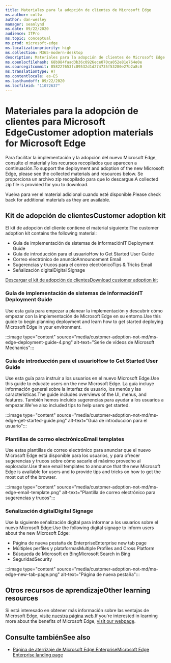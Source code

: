 ```yaml
---
title: Materiales para la adopción de clientes de Microsoft Edge
ms.author: collw
author: dan-wesley
manager: seanlynd
ms.date: 09/22/2020
audience: ITPro
ms.topic: conceptual
ms.prod: microsoft-edge
ms.localizationpriority: high
ms.collection: M365-modern-desktop
description: Materiales para la adopción de clientes de Microsoft Edge
ms.openlocfilehash: 68b984faad3b36c0926ece070ca052e81e764e0e
ms.sourcegitcommit: 858227653fc89532d1d274735f53280e27b2a8c0
ms.translationtype: HT
ms.contentlocale: es-ES
ms.lasthandoff: 09/22/2020
ms.locfileid: "11072637"
---
```

# <span data-ttu-id="ea14e-103">Materiales para la adopción de clientes para Microsoft Edge</span><span class="sxs-lookup"><span data-stu-id="ea14e-103">Customer adoption materials for Microsoft Edge</span></span>

<span data-ttu-id="ea14e-104">Para facilitar la implementación y la adopción del nuevo Microsoft Edge, consulte el material y los recursos recopilados que aparecen a continuación.</span><span class="sxs-lookup"><span data-stu-id="ea14e-104">To support the deployment and adoption of the new Microsoft Edge, please see the collected materials and resources below.</span></span> <span data-ttu-id="ea14e-105">Se proporciona un archivo zip recopilado para que lo descargue.</span><span class="sxs-lookup"><span data-stu-id="ea14e-105">A collected zip file is provided for you to download.</span></span>

<span data-ttu-id="ea14e-106">Vuelva para ver el material adicional cuando esté disponible.</span><span class="sxs-lookup"><span data-stu-id="ea14e-106">Please check back for additional materials as they are available.</span></span>

## <span data-ttu-id="ea14e-107">Kit de adopción de clientes</span><span class="sxs-lookup"><span data-stu-id="ea14e-107">Customer adoption kit</span></span>

<span data-ttu-id="ea14e-108">El kit de adopción del cliente contiene el material siguiente:</span><span class="sxs-lookup"><span data-stu-id="ea14e-108">The customer adoption kit contains the following material:</span></span>

- <span data-ttu-id="ea14e-109">Guía de implementación de sistemas de información</span><span class="sxs-lookup"><span data-stu-id="ea14e-109">IT Deployment Guide</span></span>
- <span data-ttu-id="ea14e-110">Guía de introducción para el usuario</span><span class="sxs-lookup"><span data-stu-id="ea14e-110">How to Get Started User Guide</span></span>
- <span data-ttu-id="ea14e-111">Correo electrónico de anuncio</span><span class="sxs-lookup"><span data-stu-id="ea14e-111">Announcement Email</span></span>
- <span data-ttu-id="ea14e-112">Sugerencias y trucos para el correo electrónico</span><span class="sxs-lookup"><span data-stu-id="ea14e-112">Tips & Tricks Email</span></span>
- <span data-ttu-id="ea14e-113">Señalización digital</span><span class="sxs-lookup"><span data-stu-id="ea14e-113">Digital Signage</span></span>

[<span data-ttu-id="ea14e-114">Descargar el kit de adopción de clientes</span><span class="sxs-lookup"><span data-stu-id="ea14e-114">Download customer adoption kit</span></span>](https://www.microsoft.com/download/details.aspx?id=102119)

### <span data-ttu-id="ea14e-115">Guía de implementación de sistemas de información</span><span class="sxs-lookup"><span data-stu-id="ea14e-115">IT Deployment Guide</span></span>

<span data-ttu-id="ea14e-116">Use esta guía para empezar a planear la implementación y descubrir cómo empezar con la implementación de Microsoft Edge en su entorno.</span><span class="sxs-lookup"><span data-stu-id="ea14e-116">Use this guide to begin planning deployment and learn how to get started deploying Microsoft Edge in your environment.</span></span>

:::image type="content" source="media/customer-adoption-not-md/ms-edge-deployment-guide-4.png" alt-text="Serie de vídeos de Microsoft Mechanics":::

### <span data-ttu-id="ea14e-118">Guía de introducción para el usuario</span><span class="sxs-lookup"><span data-stu-id="ea14e-118">How to Get Started User Guide</span></span>

<span data-ttu-id="ea14e-119">Use esta guía para instruir a los usuarios en el nuevo Microsoft Edge.</span><span class="sxs-lookup"><span data-stu-id="ea14e-119">Use this guide to educate users on the new Microsoft Edge.</span></span> <span data-ttu-id="ea14e-120">La guía incluye información general sobre la interfaz de usuario, los menús y las características.</span><span class="sxs-lookup"><span data-stu-id="ea14e-120">The guide includes overviews of the UI, menus, and features.</span></span> <span data-ttu-id="ea14e-121">También hemos incluido sugerencias para ayudar a los usuarios a empezar.</span><span class="sxs-lookup"><span data-stu-id="ea14e-121">We've also included tips to help users get started.</span></span>

:::image type="content" source="media/customer-adoption-not-md/ms-edge-get-started-guide.png" alt-text="Guía de introducción para el usuario":::

### <span data-ttu-id="ea14e-123">Plantillas de correo electrónico</span><span class="sxs-lookup"><span data-stu-id="ea14e-123">Email templates</span></span>

<span data-ttu-id="ea14e-124">Use estas plantillas de correo electrónico para anunciar que el nuevo Microsoft Edge está disponible para los usuarios, y para ofrecer sugerencias y trucos sobre cómo sacarle el máximo provecho al explorador.</span><span class="sxs-lookup"><span data-stu-id="ea14e-124">Use these email templates to announce that the new Microsoft Edge is available for users and to provide tips and tricks on how to get the most out of the browser.</span></span>

:::image type="content" source="media/customer-adoption-not-md/ms-edge-email-template.png" alt-text="Plantilla de correo electrónico para sugerencias y trucos":::

### <span data-ttu-id="ea14e-126">Señalización digital</span><span class="sxs-lookup"><span data-stu-id="ea14e-126">Digital Signage</span></span>

<span data-ttu-id="ea14e-127">Use la siguiente señalización digital para informar a los usuarios sobre el nuevo Microsoft Edge:</span><span class="sxs-lookup"><span data-stu-id="ea14e-127">Use the following digital signage to inform users about the new Microsoft Edge:</span></span>

- <span data-ttu-id="ea14e-128">Página de nueva pestaña de Enterprise</span><span class="sxs-lookup"><span data-stu-id="ea14e-128">Enterprise new tab page</span></span>
- <span data-ttu-id="ea14e-129">Múltiples perfiles y plataformas</span><span class="sxs-lookup"><span data-stu-id="ea14e-129">Multiple Profiles and Cross Platform</span></span>
- <span data-ttu-id="ea14e-130">Búsqueda de Microsoft en Bing</span><span class="sxs-lookup"><span data-stu-id="ea14e-130">Microsoft Search in Bing</span></span>
- <span data-ttu-id="ea14e-131">Seguridad</span><span class="sxs-lookup"><span data-stu-id="ea14e-131">Security</span></span>

:::image type="content" source="media/customer-adoption-not-md/ms-edge-new-tab-page.png" alt-text="Página de nueva pestaña":::

## <span data-ttu-id="ea14e-133">Otros recursos de aprendizaje</span><span class="sxs-lookup"><span data-stu-id="ea14e-133">Other learning resources</span></span>

<span data-ttu-id="ea14e-134">Si está interesado en obtener más información sobre las ventajas de Microsoft Edge, [visite nuestra página web](https://www.microsoft.com/edge/business).</span><span class="sxs-lookup"><span data-stu-id="ea14e-134">If you're interested in learning more about the benefits of Microsoft Edge, [visit our webpage](https://www.microsoft.com/edge/business).</span></span>

## <span data-ttu-id="ea14e-135">Consulte también</span><span class="sxs-lookup"><span data-stu-id="ea14e-135">See also</span></span>

- [<span data-ttu-id="ea14e-136">Página de aterrizaje de Microsoft Edge Enterprise</span><span class="sxs-lookup"><span data-stu-id="ea14e-136">Microsoft Edge Enterprise landing page</span></span>](https://aka.ms/EdgeEnterprise)
